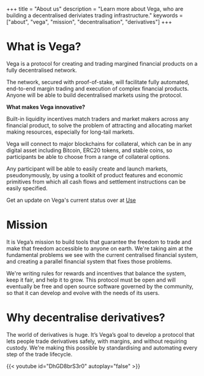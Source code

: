 +++
title = "About us"
description = "Learn more about Vega, who are building a decentralised deriviates trading infrastructure."
keywords = ["about", "vega", "mission", "decentralisation", "derivatives"]
+++

# What is Vega?
Vega is a protocol for creating and trading margined financial products on a fully decentralised network.

The network, secured with proof-of-stake, will facilitate fully automated, end-to-end margin trading and execution of complex financial products. Anyone will be able to build decentralised markets using the protocol.

**What makes Vega innovative?**

Built-in liquidity incentives match traders and market makers across any financial product, to solve the problem of attracting and allocating market making resources, especially for long-tail markets.

Vega will connect to major blockchains for collateral, which can be in any digital asset including Bitcoin, ERC20 tokens, and stable coins, so participants be able to choose from a range of collateral options.

Any participant will be able to easily create and launch markets, pseudonymously, by using a toolkit of product features and economic primitives from which all cash flows and settlement instructions can be easily specified.

Get an update on Vega's current status over at [Use](/use/#current-status)

# Mission
 It is Vega’s mission to build tools that guarantee the freedom to trade and make that freedom accessible to anyone on earth. We're taking aim at the fundamental problems we see with the current centralised financial system, and creating a parallel financial system that fixes those problems.

We're writing rules for rewards and incentives that balance the system, keep it fair, and help it to grow. This protocol must be open and will eventually be free and open source software governed by the community, so that it can develop and evolve with the needs of its users.

# Why decentralise derivatives?

The world of derivatives is huge. It’s Vega’s goal to develop a protocol that lets people trade derivatives safely, with margins, and without requiring custody. We're making this possible by standardising and automating every step of the trade lifecycle.

{{< youtube id="DhGD8brS3r0" autoplay="false" >}}
